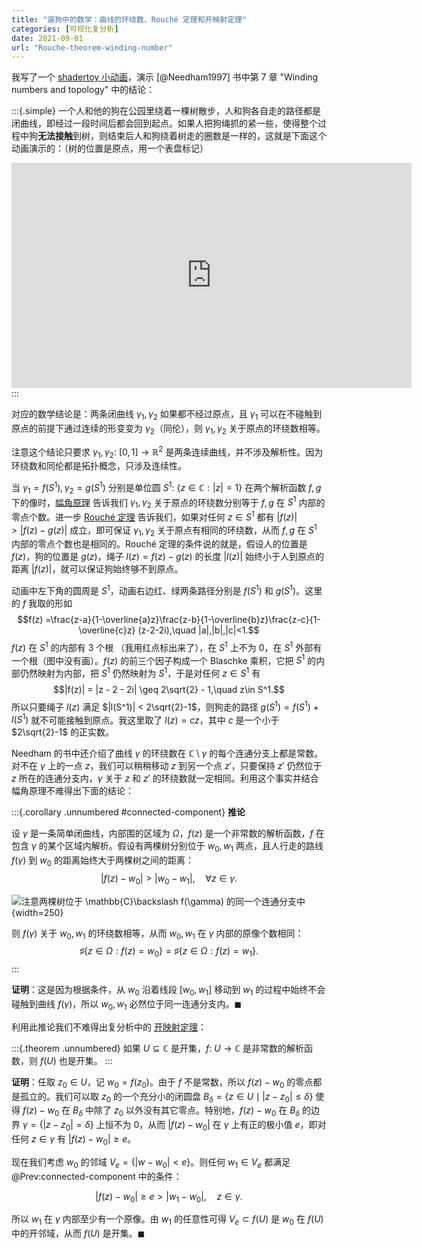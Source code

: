 ```yaml
---
title: "遛狗中的数学：曲线的环绕数、Rouché 定理和开映射定理"
categories: [可视化复分析]
date: 2021-09-01
url: "Rouche-theorem-winding-number"
---
```

我写了一个 [shadertoy 小动画](https://www.shadertoy.com/view/fdK3RD)，演示 [@Needham1997] 书中第 7 章 "Winding numbers and topology" 中的结论：

<!--more-->

:::{.simple}
一个人和他的狗在公园里绕着一棵树散步，人和狗各自走的路径都是闭曲线，即经过一段时间后都会回到起点。如果人把狗绳抓的紧一些，使得整个过程中狗**无法接触**到树，则结束后人和狗绕着树走的圈数是一样的，这就是下面这个动画演示的：（树的位置是原点，用一个表盘标记）

<iframe width="640" height="360" frameborder="0" src="https://www.shadertoy.com/embed/fdK3RD?gui=true&t=10&paused=true&muted=false" allowfullscreen></iframe>
:::

对应的数学结论是：两条闭曲线 $\gamma_1,\gamma_2$ 如果都不经过原点，且 $\gamma_1$ 可以在不碰触到原点的前提下通过连续的形变变为 $\gamma_2$（同伦），则 $\gamma_1,\gamma_2$ 关于原点的环绕数相等。

注意这个结论只要求 $\gamma_1,\gamma_2\colon\ [0,1]\to\mathbb{R}^2$ 是两条连续曲线，并不涉及解析性。因为环绕数和同伦都是拓扑概念，只涉及连续性。

当 $\gamma_1=f(S^1),\gamma_2=g(S^1)$ 分别是单位圆 $S^1\colon\ \{z\in\mathbb{C}:|z|=1\}$ 在两个解析函数 $f,g$ 下的像时，[幅角原理](https://en.wikipedia.org/wiki/Argument_principle) 告诉我们 $\gamma_1,\gamma_2$ 关于原点的环绕数分别等于 $f,g$ 在 $S^1$ 内部的零点个数。进一步 [Rouché 定理](https://en.wikipedia.org/wiki/Rouch%C3%A9%27s_theorem) 告诉我们，如果对任何 $z\in S^1$ 都有 $|f(z)|>|f(z)-g(z)|$ 成立，即可保证 $\gamma_1,\gamma_2$ 关于原点有相同的环绕数，从而 $f,g$ 在 $S^1$ 内部的零点个数也是相同的。Rouché 定理的条件说的就是，假设人的位置是 $f(z)$，狗的位置是 $g(z)$，绳子 $l(z)=f(z)-g(z)$ 的长度 $|l(z)|$ 始终小于人到原点的距离 $|f(z)|$，就可以保证狗始终够不到原点。

动画中左下角的圆周是 $S^1$，动画右边红、绿两条路径分别是 $f(S^1)$ 和 $g(S^1)$。这里的 $f$ 我取的形如
$$f(z) =\frac{z-a}{1-\overline{a}z}\frac{z-b}{1-\overline{b}z}\frac{z-c}{1-\overline{c}z} (z-2-2i),\quad |a|,|b|,|c|<1.$$
$f(z)$ 在 $S^1$ 的内部有 3 个根 （我用红点标出来了），在 $S^1$ 上不为 0，在 $S^1$ 外部有一个根（图中没有画）。$f(z)$ 的前三个因子构成一个 Blaschke 乘积，它把 $S^1$ 的内部仍然映射为内部，把 $S^1$ 仍然映射为 $S^1$，于是对任何 $z\in S^1$ 有
$$|f(z)| = |z - 2 - 2i| \geq 2\sqrt{2} - 1,\quad z\in S^1.$$
所以只要绳子 $l(z)$ 满足 $|l(S^1)| < 2\sqrt{2}-1$，则狗走的路径 $g(S^1)=f(S^1)+l(S^1)$ 就不可能接触到原点。我这里取了 $l(z) = cz$，其中 $c$ 是一个小于 $2\sqrt{2}-1$ 的正实数。

Needham 的书中还介绍了曲线 $\gamma$ 的环绕数在 $\mathbb{C}\setminus\gamma$ 的每个连通分支上都是常数。对不在 $\gamma$ 上的一点 $z$，我们可以稍稍移动 $z$ 到另一个点 $z'$，只要保持 $z'$ 仍然位于 $z$ 所在的连通分支内，$\gamma$ 关于 $z$ 和 $z'$ 的环绕数就一定相同。利用这个事实并结合幅角原理不难得出下面的结论：

:::{.corollary .unnumbered #connected-component}
**推论**

设 $\gamma$ 是一条简单闭曲线，内部围的区域为 $\Omega$，$f(z)$ 是一个非常数的解析函数，$f$ 在包含 $\gamma$ 的某个区域内解析。假设有两棵树分别位于 $w_0,\,w_1$ 两点，且人行走的路线 $f(\gamma)$ 到 $w_0$ 的距离始终大于两棵树之间的距离：
$$|f(z)-w_0| > |w_0-w_1|,\quad\forall z\in\gamma.$$

![注意两棵树位于 $\mathbb{C}\backslash f(\gamma)$ 的同一个连通分支中](/images/rouche/winding_number.svg){width=250}

则 $f(\gamma)$ 关于 $w_0,w_1$ 的环绕数相等，从而 $w_0,w_1$ 在 $\gamma$ 内部的原像个数相同：
$$\sharp\{z\in \Omega: f(z)=w_0\} = \sharp\{z\in \Omega: f(z)=w_1\}.$$
:::

**证明**：这是因为根据条件，从 $w_0$ 沿着线段 $[w_0,w_1]$ 移动到 $w_1$ 的过程中始终不会碰触到曲线 $f(\gamma)$，所以 $w_0,w_1$ 必然位于同一连通分支内。$\blacksquare$


利用此推论我们不难得出复分析中的 [开映射定理](https://en.wikipedia.org/wiki/Open_mapping_theorem_(complex_analysis))：

:::{.theorem .unnumbered}
如果 $U\subseteq\mathbb{C}$ 是开集，$f\colon\ U\to\mathbb{C}$ 是非常数的解析函数，则 $f(U)$ 也是开集。
:::

**证明**：任取 $z_0\in U$，记 $w_0=f(z_0)$。由于 $f$ 不是常数，所以 $f(z)-w_0$ 的零点都是孤立的。我们可以取 $z_0$ 的一个充分小的闭圆盘 $B_\delta=\{z\in U\mid |z-z_0|\leq\delta\}$ 使得 $f(z)-w_0$ 在 $B_\delta$ 中除了 $z_0$ 以外没有其它零点。特别地，$f(z)-w_0$ 在 $B_\delta$ 的边界 $\gamma =\{|z-z_0|=\delta\}$ 上恒不为 0，从而 $|f(z)-w_0|$ 在 $\gamma$ 上有正的极小值 $e$，即对任何 $z\in\gamma$ 有 $|f(z)-w_0|\geq e$。

现在我们考虑 $w_0$ 的邻域 $V_e=\{|w-w_0|<e\}$。则任何 $w_1\in V_e$ 都满足 @Prev:connected-component 中的条件：

$$|f(z)- w_0| \geq e > |w_1-w_0|,\quad z\in \gamma.$$

所以 $w_1$ 在 $\gamma$ 内部至少有一个原像。由 $w_1$ 的任意性可得 $V_e\subset f(U)$ 是 $w_0$ 在 $f(U)$ 中的开邻域，从而 $f(U)$ 是开集。$\blacksquare$
